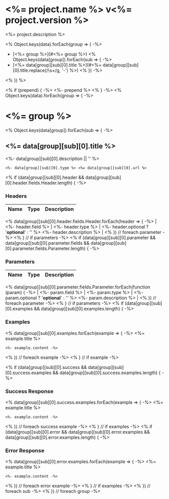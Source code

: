 # <%= project.name %> v<%= project.version %>

<%= project.description %>

<% Object.keys(data).forEach(group => { -%>
 - [<%= group %>](#<%= group %>)
	<% Object.keys(data[group]).forEach(sub => { -%>
 - [<%= data[group][sub][0].title %>](#<%= data[group][sub][0].title.replace(/\s+/g, '-') %>)
	<% }) -%>

<% }) %>

<% if (prepend) { -%>
<%- prepend %>
<% } -%>
<% Object.keys(data).forEach(group => { -%>
# <%= group %>

<% Object.keys(data[group]).forEach(sub => { -%>
## <%= data[group][sub][0].title %>

<%- data[group][sub][0].description || '' %>

	<%- data[group][sub][0].type %> <%= data[group][sub][0].url %>

<% if (data[group][sub][0].header && data[group][sub][0].header.fields.Header.length) { -%>
### Headers

| Name    | Type      | Description                          |
|---------|-----------|--------------------------------------|
<% data[group][sub][0].header.fields.Header.forEach(header => { -%>
| <%- header.field %>			| <%- header.type %>			| <%- header.optional ? '**optional**' : '' %> <%- header.description %>							|
<% }) // foreach parameter -%>
<% } // if parameters -%>
<% if (data[group][sub][0].parameter && data[group][sub][0].parameter.fields && data[group][sub][0].parameter.fields.Parameter.length) { -%>

### Parameters

| Name    | Type      | Description                          |
|---------|-----------|--------------------------------------|
<% data[group][sub][0].parameter.fields.Parameter.forEach(function (param) { -%>
| <%- param.field %>			| <%- param.type %>			| <%- param.optional ? '**optional**' : '' %> <%- param.description %>							|
<% }) // foreach parameter -%>
<% } // if parameters -%>
<% if (data[group][sub][0].examples && data[group][sub][0].examples.length) { -%>

### Examples

<% data[group][sub][0].examples.forEach(example => { -%>
<%= example.title %>

```
<%- example.content -%>
```
<% }) // foreach example -%>
<% } // if example -%>

<% if (data[group][sub][0].success && data[group][sub][0].success.examples && data[group][sub][0].success.examples.length) { -%>
### Success Response

<% data[group][sub][0].success.examples.forEach(example => { -%>
<%= example.title %>

```
<%- example.content -%>
```
<% }) // foreach success example -%>
<% } // if examples -%>
<% if (data[group][sub][0].error && data[group][sub][0].error.examples && data[group][sub][0].error.examples.length) { -%>
### Error Response

<% data[group][sub][0].error.examples.forEach(example => { -%>
<%= example.title %>

```
<%- example.content -%>
```
<% }) // foreach error example -%>
<% } // if examples -%>
<% }) // foreach sub  -%>
<% }) // foreach group -%>

